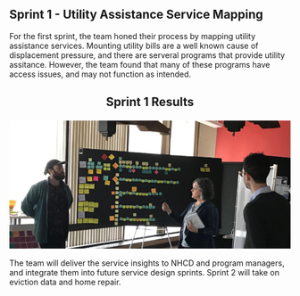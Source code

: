 ## Sprint 1 - Utility Assistance Service Mapping

For the first sprint, the team honed their process by mapping utility assistance services. Mounting utility bills are a well known cause of displacement pressure, and there are serveral programs that provide utility assitance. However, the team found that many of these programs have access issues, and may not function as intended.

## <p align="center">Sprint 1 Results</p>


![Team mapping utility assitance services](/assets/img/projects/bloomberg-iteam-displacement/iteam-sprint1.png)


The team will deliver the service insights to NHCD and program managers, and integrate them into future service design sprints. Sprint 2 will take on eviction data and home repair.
